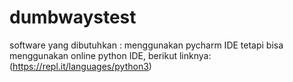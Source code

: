 # dumbwaystest
software yang dibutuhkan : 
menggunakan pycharm IDE tetapi bisa menggunakan online python IDE, berikut linknya: (https://repl.it/languages/python3)
